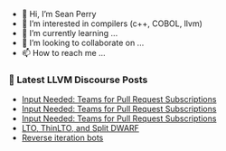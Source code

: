 - 👋 Hi, I’m Sean Perry
- 👀 I’m interested in compilers (c++, COBOL, llvm)
- 🌱 I’m currently learning ...
- 💞️ I’m looking to collaborate on ...
- 📫 How to reach me ...

<!---
s66perry/s66perry is a ✨ special ✨ repository because its `README.md` (this file) appears on your GitHub profile.
You can click the Preview link to take a look at your changes.
--->
### 📕 Latest LLVM Discourse Posts

<!-- DISCOURSE-LLVM:START -->
- [Input Needed: Teams for Pull Request Subscriptions](https://discourse.llvm.org/t/input-needed-teams-for-pull-request-subscriptions/73116#post_10)
- [Input Needed: Teams for Pull Request Subscriptions](https://discourse.llvm.org/t/input-needed-teams-for-pull-request-subscriptions/73116#post_9)
- [Input Needed: Teams for Pull Request Subscriptions](https://discourse.llvm.org/t/input-needed-teams-for-pull-request-subscriptions/73116#post_8)
- [LTO, ThinLTO, and Split DWARF](https://discourse.llvm.org/t/lto-thinlto-and-split-dwarf/70927#post_5)
- [Reverse iteration bots](https://discourse.llvm.org/t/reverse-iteration-bots/72224#post_8)
<!-- DISCOURSE-LLVM:END -->
